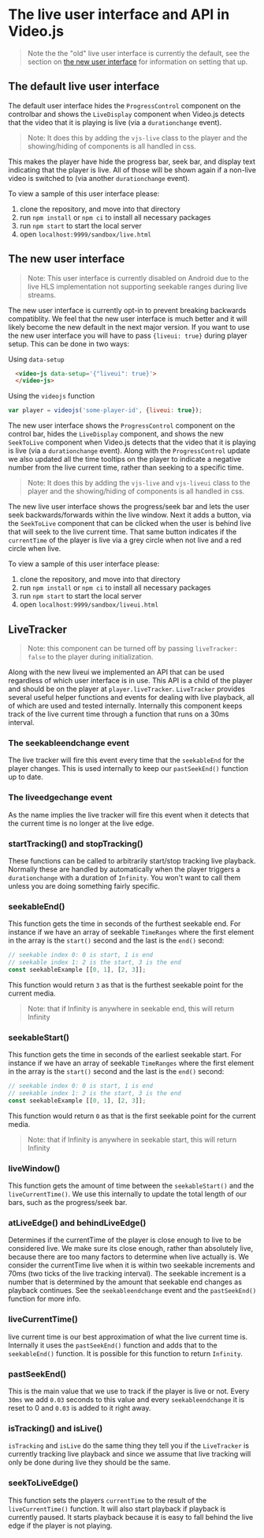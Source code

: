 # The live user interface and API in Video.js
> Note the the "old" live user interface is currently the default, see the section on [the new user interface](#the-new-user-interface) for information on setting that up.


## The default live user interface
The default user interface hides the `ProgressControl` component on the controlbar and shows the `LiveDisplay` component when Video.js detects that the video that it is playing is live (via a `durationchange` event).

> Note: It does this by adding the `vjs-live` class to the player and the showing/hiding of components is all handled in css.

This makes the player have hide the  progress bar, seek bar, and display text indicating that the player is live. All of those will be shown again if a non-live video is switched to (via another `durationchange` event).

To view a sample of this user interface please:
1. clone the repository, and move into that directory
2. run `npm install` or `npm ci` to install all necessary packages
3. run `npm start` to start the local server
4. open `localhost:9999/sandbox/live.html`

## The new user interface
> Note: This user interface is currently disabled on Android due to the live HLS implementation not supporting seekable ranges during live streams.

The new user interface is currently opt-in to prevent breaking backwards compatiblity. We feel that the new user interface is much better and it will likely become the new default in the next major version. If you want to use the new user interface you will have to pass `{liveui: true}` during player setup. This can be done in two ways:

Using `data-setup`
```html
  <video-js data-setup='{"liveui": true}'>
  </video-js>
```

Using the `videojs` function

```js
var player = videojs('some-player-id', {liveui: true});
```

The new user interface shows the `ProgressControl` component on the control bar, hides the `LiveDisplay` component, and shows the new `SeekToLive` component when Video.js detects that the video that it is playing is live (via a `durationchange` event). Along with the `ProgressControl` update we also updated all the time tooltips on the player to indicate a negative number from the live current time, rather than seeking to a specific time.

> Note: It does this by adding the `vjs-live` and `vjs-liveui` class to the player and the showing/hiding of components is all handled in css.

The new live user interface shows the progress/seek bar and lets the user seek backwards/forwards within the live window. Next it adds a button, via the `SeekToLive` component that can be clicked when the user is behind live that will seek to the live current time. That same button indicates if the `currentTime` of the player is live via a grey circle when not live and a red circle when live.

To view a sample of this user interface please:
1. clone the repository, and move into that directory
2. run `npm install` or `npm ci` to install all necessary packages
3. run `npm start` to start the local server
4. open `localhost:9999/sandbox/liveui.html`


## LiveTracker
> Note: this component can be turned off by passing `liveTracker: false` to the player during initialization.

Along with the new liveui we implemented an API that can be used regardless of which user interface is in use. This API is a child of the player and should be on the player at `player.liveTracker`. `LiveTracker` provides several useful helper functions and events for dealing with live playback, all of which are used and tested internally. Internally this component keeps track of the live current time through a function that runs on a 30ms interval.

### The seekableendchange event
The live tracker will fire this event every time that the `seekableEnd` for the player changes. This is used internally to keep our `pastSeekEnd()` function up to date.

### The liveedgechange event
As the name implies the live tracker will fire this event when it detects that the current time is no longer at the live edge.

### startTracking() and stopTracking()
These functions can be called to arbitrarily start/stop tracking live playback. Normally these are handled by automatically when the player triggers a `durationchange` with a duration of `Infinity`. You won't want to call them unless you are doing something fairly specific.

### seekableEnd()
This function gets the time in seconds of the furthest seekable end. For instance if we have an array of seekable `TimeRanges` where the first element in the array is the `start()` second and the last is the `end()` second:

```js
// seekable index 0: 0 is start, 1 is end
// seekable index 1: 2 is the start, 3 is the end
const seekableExample [[0, 1], [2, 3]];
```

This function would return `3` as that is the furthest seekable point for the current media.

> Note: that if Infinity is anywhere in seekable end, this will return Infinity

### seekableStart()
This function gets the time in seconds of the earliest seekable start. For instance if we have an array of seekable `TimeRanges` where the first element in the array is the `start()` second and the last is the `end()` second:

```js
// seekable index 0: 0 is start, 1 is end
// seekable index 1: 2 is the start, 3 is the end
const seekableExample [[0, 1], [2, 3]];
```

This function would return `0` as that is the first seekable point for the current media.

> Note: that if Infinity is anywhere in seekable start, this will return Infinity

### liveWindow()
This function gets the amount of time between the `seekableStart()` and the `liveCurrentTime()`. We use this internally to update the total length of our bars, such as the progress/seek bar.

### atLiveEdge() and behindLiveEdge()
Determines if the currentTime of the player is close enough to live to be considered live. We make sure its close enough, rather than absolutely live, because there are too many factors to determine when live actually is. We consider the currentTime live when it is within two seekable increments and 70ms (two ticks of the live tracking interval). The seekable increment is a number that is determined by the amount that seekable end changes as playback continues. See the `seekableendchange` event and the `pastSeekEnd()` function for more info.

### liveCurrentTime()
live current time is our best approximation of what the live current time is. Internally it uses the `pastSeekEnd()` function and adds that to the `seekableEnd()` function. It is possible for this function to return `Infinity`.

### pastSeekEnd()
This is the main value that we use to track if the player is live or not. Every `30ms` we add `0.03` seconds to this value and every `seekableendchange` it is reset to 0 and `0.03` is added to it right away.

### isTracking() and isLive()
`isTracking` and `isLive` do the same thing they tell you if the `LiveTracker` is currently tracking live playback and since we assume that live tracking will only be done during live they should be the same.

### seekToLiveEdge()
This function sets the players `currentTime` to the result of the `liveCurrentTime()` function. It will also start playback if playback is currently paused. It starts playback because it is easy to fall behind the live edge if the player is not playing.

